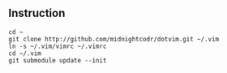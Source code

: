 ## Instruction
	cd ~
	git clone http://github.com/midnightcodr/dotvim.git ~/.vim
	ln -s ~/.vim/vimrc ~/.vimrc
	cd ~/.vim
	git submodule update --init
